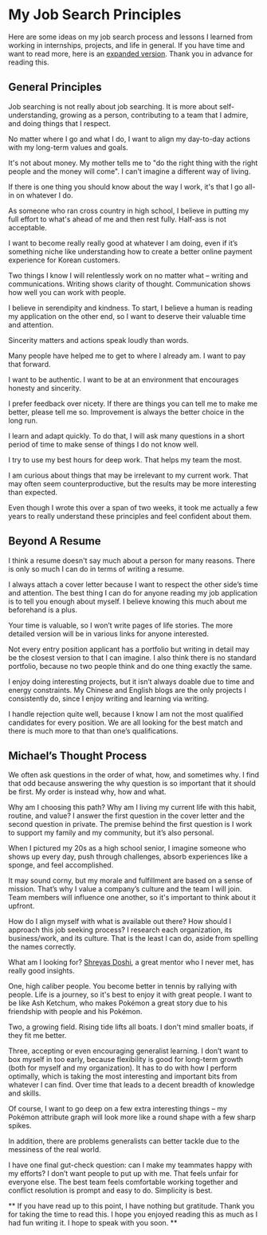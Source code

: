 
# My Job Search Principles

Here are some ideas on my job search process and lessons I learned from working in internships, projects, and life in general. If you have time and want to read more, here is an [expanded version](https://michaelhe.me/jobsearchmore). Thank you in advance for reading this.

## General Principles

Job searching is not really about job searching. It is more about self-understanding, growing as a person, contributing to a team that I admire, and doing things that I respect. 

No matter where I go and what I do, I want to align my day-to-day actions with my long-term values and goals. 

It's not about money. My mother tells me to "do the right thing with the right people and the money will come". I can't imagine a different way of living.

If there is one thing you should know about the way I work, it's that I go all-in on whatever I do.

As someone who ran cross country in high school, I believe in putting my full effort to what's ahead of me and then rest fully. Half-ass is not acceptable. 

I want to become really really good at whatever I am doing, even if it’s something niche like understanding how to create a better online payment experience for Korean customers. 

Two things I know I will relentlessly work on no matter what – writing and communications. Writing shows clarity of thought. Communication shows how well you can work with people.

I believe in serendipity and kindness. To start, I believe a human is reading my application on the other end, so I want to deserve their valuable time and attention. 

Sincerity matters and actions speak loudly than words.

Many people have helped me to get to where I already am. I want to pay that forward.

I want to be authentic. I want to be at an environment that encourages honesty and sincerity.

I prefer feedback over nicety. If there are things you can tell me to make me better, please tell me so. Improvement is always the better choice in the long run.

I learn and adapt quickly. To do that, I will ask many questions in a short period of time to make sense of things I do not know well.

I try to use my best hours for deep work. That helps my team the most.

I am curious about things that may be irrelevant to my current work. That may often seem counterproductive, but the results may be more interesting than expected.

Even though I wrote this over a span of two weeks, it took me actually a few years to really understand these principles and feel confident about them.

## Beyond A Resume

I think a resume doesn't say much about a person for many reasons. There is only so much I can do in terms of writing a resume.

I always attach a cover letter because I want to respect the other side’s time and attention. The best thing I can do for anyone reading my job application is to tell you enough about myself. I believe knowing this much about me beforehand is a plus. 

Your time is valuable, so I won’t write pages of life stories. The more detailed version will be in various links for anyone interested. 

Not every entry position applicant has a portfolio but writing in detail may be the closest version to that I can imagine. I also think there is no standard portfolio, because no two people think and do one thing exactly the same.

I enjoy doing interesting projects, but it isn’t always doable due to time and energy constraints. My Chinese and English blogs are the only projects I consistently do, since I enjoy writing and learning via writing. 

I handle rejection quite well, because I know I am not the most qualified candidates for every position. We are all looking for the best match and there is much more to that than one’s qualifications.

## Michael’s Thought Process

We often ask questions in the order of what, how, and sometimes why. I find that odd because answering the why question is so important that it should be first. My order is instead why, how and what. 

Why am I choosing this path? Why am I living my current life with this habit, routine, and value? I answer the first question in the cover letter and the second question in private. The premise behind the first question is I work to support my family and my community, but it’s also personal. 

When I pictured my 20s as a high school senior, I imagine someone who shows up every day, push through challenges, absorb experiences like a sponge, and feel accomplished. 

It may sound corny, but my morale and fulfillment are based on a sense of mission. That’s why I value a company’s culture and the team I will join. Team members will influence one another, so it's important to think about it upfront.

How do I align myself with what is available out there? How should I approach this job seeking process? I research each organization, its business/work, and its culture. That is the least I can do, aside from spelling the names correctly.

What am I looking for? [Shreyas Doshi](https://twitter.com/shreyas/status/1306640960282001408), a great mentor who I never met, has really good insights.

One, high caliber people. You become better in tennis by rallying with people. Life is a journey, so it's best to enjoy it with great people. I want to be like Ash Ketchum, who makes Pokémon a great story due to his friendship with people and his Pokémon.

Two, a growing field. Rising tide lifts all boats. I don't mind smaller boats, if they fit me better.

Three, accepting or even encouraging generalist learning. I don’t want to box myself in too early, because flexibility is good for long-term growth (both for myself and my organization). It has to do with how I perform optimally, which is taking the most interesting and important bits from whatever I can find. Over time that leads to a decent breadth of knowledge and skills. 

Of course, I want to go deep on a few extra interesting things – my Pokémon attribute graph will look more like a round shape with a few sharp spikes. 

In addition, there are problems generalists can better tackle due to the messiness of the real world. 

I have one final gut-check question: can I make my teammates happy with my efforts? I don’t want people to put up with me. That feels unfair for everyone else. The best team feels comfortable working together and conflict resolution is prompt and easy to do. Simplicity is best.

** If you have read up to this point, I have nothing but gratitude. Thank you for taking the time to read this. I hope you enjoyed reading this as much as I had fun writing it. I hope to speak with you soon. **

